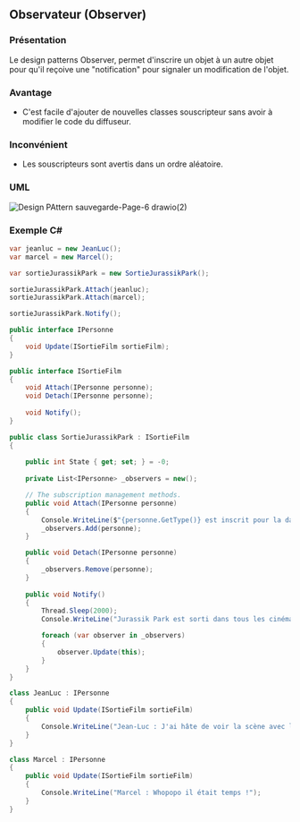 ## Observateur (Observer)

###  Présentation

Le design patterns Observer, permet d'inscrire un objet à un autre objet pour qu'il reçoive une "notification" pour signaler un modification de l'objet.

###  Avantage

- C'est facile d'ajouter de nouvelles classes souscripteur sans avoir à modifier le code du diffuseur.

###  Inconvénient

- Les souscripteurs sont avertis dans un ordre aléatoire.

###  UML

![Design PAttern sauvegarde-Page-6 drawio(2)](https://github.com/Enfyyys/DP-Groupe1/assets/105907677/f1ed9ef1-6139-4a1c-ba0e-b471c7d29432)

###  Exemple C#

```C#
var jeanluc = new JeanLuc();
var marcel = new Marcel();

var sortieJurassikPark = new SortieJurassikPark();

sortieJurassikPark.Attach(jeanluc);
sortieJurassikPark.Attach(marcel);

sortieJurassikPark.Notify();

public interface IPersonne
{
    void Update(ISortieFilm sortieFilm);
}

public interface ISortieFilm
{
    void Attach(IPersonne personne);
    void Detach(IPersonne personne);
    
    void Notify();
}

public class SortieJurassikPark : ISortieFilm
{
    
    public int State { get; set; } = -0;
    
    private List<IPersonne> _observers = new();

    // The subscription management methods.
    public void Attach(IPersonne personne)
    {
        Console.WriteLine($"{personne.GetType()} est inscrit pour la date de sortie !");
        _observers.Add(personne);
    }

    public void Detach(IPersonne personne)
    {
        _observers.Remove(personne);
    }
    
    public void Notify()
    {
        Thread.Sleep(2000);
        Console.WriteLine("Jurassik Park est sorti dans tous les cinémas !");

        foreach (var observer in _observers)
        {
            observer.Update(this);
        }
    }
}

class JeanLuc : IPersonne
{
    public void Update(ISortieFilm sortieFilm)
    {
        Console.WriteLine("Jean-Luc : J'ai hâte de voir la scène avec la chèvre !");
    }
}

class Marcel : IPersonne
{
    public void Update(ISortieFilm sortieFilm)
    {
        Console.WriteLine("Marcel : Whopopo il était temps !");
    }
}
```